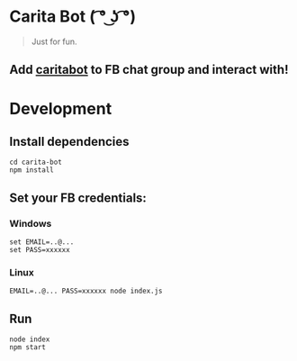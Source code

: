 # Carita Bot ( ͡° ͜ʖ ͡°)

> Just for fun.

## Add [caritabot](https://www.facebook.com/profile.php?id=100014140447609&fref=nf) to FB chat group and interact with!

# Development
## Install dependencies

    cd carita-bot
    npm install

## Set your FB credentials:
### Windows

 	set EMAIL=..@...
 	set PASS=xxxxxx

### Linux

    EMAIL=..@... PASS=xxxxxx node index.js

## Run

    node index
    npm start


